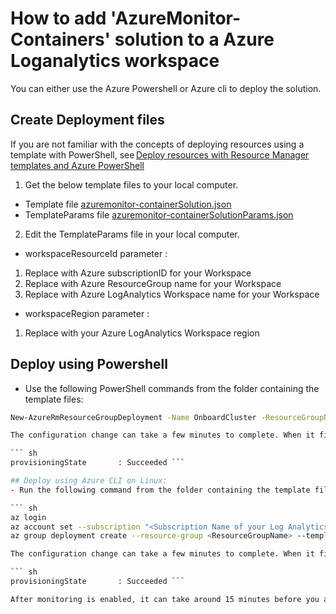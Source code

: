 # How to add 'AzureMonitor-Containers' solution to a Azure Loganalytics workspace

You can either use the Azure Powershell or Azure cli to deploy the solution.

## Create Deployment files 
If you are not familiar with the concepts of deploying resources using a template with PowerShell, see [Deploy resources with Resource Manager templates and Azure PowerShell](https://review.docs.microsoft.com/en-us/azure/azure-resource-manager/resource-group-template-deploy)

1.  Get the below template files to your local computer.
 - Template file [azuremonitor-containerSolution.json](https://github.com/Microsoft/OMS-docker/blob/ci_feature_prod/docs/templates/azuremonitor-containerSolution.json)
 - TemplateParams file [azuremonitor-containerSolutionParams.json](https://github.com/Microsoft/OMS-docker/blob/ci_feature_prod/docs/templates/azuremonitor-containerSolutionParams.json)
2. Edit the TemplateParams file in your local computer.
 * workspaceResourceId parameter :
  1. Replace <SubscriptionId> with Azure subscriptionID for your Workspace
  2. Replace <ResourceGroup> with Azure ResourceGroup name for your Workspace
  3. Replace <workspaceName> with Azure LogAnalytics Workspace name for your Workspace
 * workspaceRegion parameter :
  1. Replace <eastus> with your Azure LogAnalytics Workspace region

## Deploy using Powershell
- Use the following PowerShell commands from the folder containing the template files:

``` sh 
New-AzureRmResourceGroupDeployment -Name OnboardCluster -ResourceGroupName ClusterResourceGroupName -TemplateFile .\azuremonitor-containerSolution.json -TemplateParameterFile .\azuremonitor-containerSolutionParams.json ```

The configuration change can take a few minutes to complete. When it finishes, you see a message similar to the following that includes the result:

``` sh
provisioningState       : Succeeded ```

## Deploy using Azure CLI on Linux:
- Run the following command from the folder containing the template files:

``` sh 
az login
az account set --subscription "<Subscription Name of your Log Analytics Workspace>"
az group deployment create --resource-group <ResourceGroupName> --template-file ./existingClusterOnboarding.json --parameters @./existingClusterParam.json ```

The configuration change can take a few minutes to complete. When it finishes, you see a message similar to the following that includes the result:

``` sh
provisioningState       : Succeeded ```

After monitoring is enabled, it can take around 15 minutes before you are able to see operational data for the cluster.